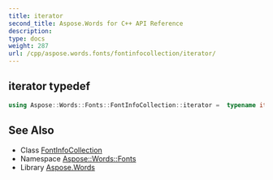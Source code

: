 ```yaml
---
title: iterator
second_title: Aspose.Words for C++ API Reference
description: 
type: docs
weight: 287
url: /cpp/aspose.words.fonts/fontinfocollection/iterator/
---
```

## iterator typedef




```cpp
using Aspose::Words::Fonts::FontInfoCollection::iterator =  typename iterator_holder_type::iterator
```

## See Also

* Class [FontInfoCollection](../)
* Namespace [Aspose::Words::Fonts](../../)
* Library [Aspose.Words](../../../)
